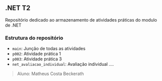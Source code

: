 ## .NET T2
Repositório dedicado ao armazenamento de atividades práticas do modulo de .NET

### Estrutura do repositório
* `main`: Junção de todas as atividades
* `p002`: Atividade prática 1
* `p003`: Atividade prática 3
* `net_avaliacao_individual`: Avaliação individual
....

>Aluno: Matheus Costa Beckerath
